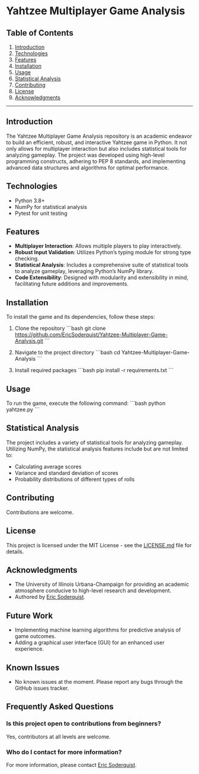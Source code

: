 # Yahtzee Multiplayer Game Analysis

## Table of Contents
1. [Introduction](#Introduction)
2. [Technologies](#Technologies)
3. [Features](#Features)
4. [Installation](#Installation)
5. [Usage](#Usage)
6. [Statistical Analysis](#Statistical-Analysis)
7. [Contributing](#Contributing)
8. [License](#License)
9. [Acknowledgments](#Acknowledgments)

---

## Introduction
The Yahtzee Multiplayer Game Analysis repository is an academic endeavor to build an efficient, robust, and interactive Yahtzee game in Python. It not only allows for multiplayer interaction but also includes statistical tools for analyzing gameplay. The project was developed using high-level programming constructs, adhering to PEP 8 standards, and implementing advanced data structures and algorithms for optimal performance.

## Technologies
- Python 3.8+
- NumPy for statistical analysis
- Pytest for unit testing

## Features
- **Multiplayer Interaction**: Allows multiple players to play interactively.
- **Robust Input Validation**: Utilizes Python’s typing module for strong type checking.
- **Statistical Analysis**: Includes a comprehensive suite of statistical tools to analyze gameplay, leveraging Python’s NumPy library.
- **Code Extensibility**: Designed with modularity and extensibility in mind, facilitating future additions and improvements.

## Installation
To install the game and its dependencies, follow these steps:

1. Clone the repository
    \```bash
    git clone https://github.com/EricSoderquist/Yahtzee-Multiplayer-Game-Analysis.git
    \```

2. Navigate to the project directory
    \```bash
    cd Yahtzee-Multiplayer-Game-Analysis
    \```

3. Install required packages
    \```bash
    pip install -r requirements.txt
    \```

## Usage
To run the game, execute the following command:
\```bash
python yahtzee.py
\```

## Statistical Analysis
The project includes a variety of statistical tools for analyzing gameplay. Utilizing NumPy, the statistical analysis features include but are not limited to:
- Calculating average scores
- Variance and standard deviation of scores
- Probability distributions of different types of rolls

## Contributing
Contributions are welcome.

## License
This project is licensed under the MIT License - see the [LICENSE.md](LICENSE.md) file for details.

## Acknowledgments
- The University of Illinois Urbana-Champaign for providing an academic atmosphere conducive to high-level research and development.
- Authored by [Eric Soderquist](https://github.com/ericsoderquist).


## Future Work
- Implementing machine learning algorithms for predictive analysis of game outcomes.
- Adding a graphical user interface (GUI) for an enhanced user experience.

## Known Issues
- No known issues at the moment. Please report any bugs through the GitHub issues tracker.

## Frequently Asked Questions
### Is this project open to contributions from beginners?
Yes, contributors at all levels are welcome.

### Who do I contact for more information?
For more information, please contact [Eric Soderquist](https://github.com/ericsoderquist).
